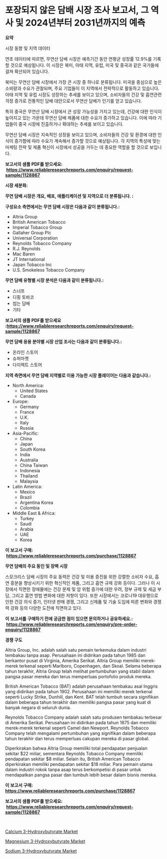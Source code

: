 <p><h1>포장되지 않은 담배 시장 조사 보고서, 그 역사 및 2024년부터 2031년까지의 예측</h1></p><p><strong>요약</strong></p>
<p><p>시장 동향 및 지역 데이터</p><p>연초 데이터에 따르면, 무연산 담배 시장은 예측기간 동안 연평균 성장률 12.9%를 기록할 것으로 예상됩니다. 이 시장은 북미, 아태 지역, 유럽, 미국 및 중국과 같은 국가들에 걸쳐 확산되어 있습니다.</p><p>북미는 무연산 담배 시장에서 가장 큰 시장 중 하나로 분류됩니다. 미국을 중심으로 높은 소비량과 수요가 관찰되며, 주요 기업들이 이 지역에서 전략적으로 활동하고 있습니다. 아태 지역 및 유럽 시장도 성장하는 추세를 보이고 있으며, 소비자들의 건강 및 흡연관련 걱정 증가로 전통적인 담배 대안으로서 무연산 담배가 인기를 얻고 있습니다. </p><p>특히 중국은 무연산 담배 시장에서 큰 성장 가능성을 가지고 있는데, 건강에 대한 인식이 높아지고 있는 가운데 무연산 담배 제품에 대한 수요가 증가하고 있습니다. 이에 따라 기업들이 중국 시장에 진출하거나 확대하는 추세를 보이고 있습니다.</p><p>무연산 담배 시장은 지속적인 성장을 보이고 있으며, 소비자들의 건강 및 환경에 대한 인식이 증가함에 따라 수요가 계속해서 증가할 것으로 예상됩니다. 각 지역의 특성에 맞는 마케팅 전략 및 제품 혁신이 시장에서 성공을 거두는 데 중요한 역할을 할 것으로 보입니다.</p></p>
<p><strong>보고서의 샘플 PDF를 받으세요: &nbsp;<a href="https://www.reliableresearchreports.com/enquiry/request-sample/1128867">https://www.reliableresearchreports.com/enquiry/request-sample/1128867</a></strong></p>
<p><strong>시장 세분화:</strong></p>
<p><strong> 무연 담배 시장은 개요, 배포, 애플리케이션 및 지역으로 더 분류됩니다. :</strong></p>
<p><strong>구성요소 측면에서는 무연 담배 시장은 다음과 같이 분류됩니다.:</strong></p>
<p><ul><li>Altria Group</li><li>British American Tobacco</li><li>Imperial Tobacco Group</li><li>Gallaher Group Plc</li><li>Universal Corporation</li><li>Reynolds Tobacco Company</li><li>R.J. Reynolds</li><li>Mac Baren</li><li>JT International</li><li>Japan Tobacco Inc</li><li>U.S. Smokeless Tobacco Company</li></ul></p>
<p><strong> 무연 담배 유형별 시장 분석은 다음과 같이 분류됩니다.:</strong></p>
<p><ul><li>스너프</li><li>디핑 토바코</li><li>씹는 담배</li><li>기타</li></ul></p>
<p><strong>보고서의 샘플 PDF를 받으세요 :<a href="https://www.reliableresearchreports.com/enquiry/request-sample/1128867">https://www.reliableresearchreports.com/enquiry/request-sample/1128867</a></strong></p>
<p><strong> 무연 담배 응용 분야별 시장 산업 조사는 다음과 같이 분류됩니다.:</strong></p>
<p><ul><li>온라인 스토어</li><li>슈퍼마켓</li><li>다이렉트 스토어</li></ul></p>
<p><strong>지역 측면에서 무연 담배 지역별로 이용 가능한 시장 플레이어는 다음과 같습니다.:</strong></p>
<p><ul>
    <li>
        North America:
        <ul>
            <li>United States</li>
            <li>Canada</li>
        </ul>
    </li>
    <li>
        Europe:
        <ul>
            <li>Germany</li>
            <li>France</li>
            <li>U.K.</li>
            <li>Italy</li>
            <li>Russia</li>
        </ul>
    </li>
    <li>
        Asia-Pacific:
        <ul>
            <li>China</li>
            <li>Japan</li>
            <li>South Korea</li>
            <li>India</li>
            <li>Australia</li>
            <li>China Taiwan</li>
            <li>Indonesia</li>
            <li>Thailand</li>
            <li>Malaysia</li>
        </ul>
    </li>
    <li>
        Latin America:
        <ul>
            <li>Mexico</li>
            <li>Brazil</li>
            <li>Argentina Korea</li>
            <li>Colombia</li>
        </ul>
    </li>
    <li>
        Middle East & Africa:
        <ul>
            <li>Turkey</li>
            <li>Saudi</li>
            <li>Arabia</li>
            <li>UAE</li>
            <li>Korea</li>
        </ul>
    </li>
    </ul></p>
<p><strong>이 보고서 구매: &nbsp;<a href="https://www.reliableresearchreports.com/purchase/1128867">https://www.reliableresearchreports.com/purchase/1128867</a></strong></p>
<p><strong>무연 담배의 주요 동인 및 장벽 시장</strong></p>
<p><p>스모크리스 담배 시장의 주요 동력은 건강 및 미용 증진을 위한 강렬한 소비자 수요, 흡연 흥분을 향상시키기 위한 혁신적인 제품, 그리고 흡연 규제 강화 등이다. 그러나 이 시장에서 직면한 장애물에는 건강 문제 및 암 위험 증가에 대한 우려, 정부 규제 및 세금 부담, 그리고 흡연 방법 변화에 대한 저항이 있다. 또한 시장에서는 코로나19 대유행으로 인한 건강 의식 증가, 인터넷 판매 경쟁, 그리고 신제품 및 기술 도입에 따른 변화와 경쟁력 강화 등의 다양한 도전에 직면하고 있다.</p></p>
<p><strong>이 보고서를 구매하기 전에 궁금한 점이 있으면 문의하거나 공유하세요.: &nbsp;<a href="https://www.reliableresearchreports.com/enquiry/pre-order-enquiry/1128867">https://www.reliableresearchreports.com/enquiry/pre-order-enquiry/1128867</a></strong></p>
<p><strong>경쟁 구도</strong></p>
<p><p>Altria Group, Inc. adalah salah satu pemain terkemuka dalam industri tembakau tanpa asap. Perusahaan ini didirikan pada tahun 1985 dan berkantor pusat di Virginia, Amerika Serikat. Altria Group memiliki merek-merek terkenal seperti Marlboro, Copenhagen, dan Skoal. Selama beberapa tahun terakhir, Altria Group telah melihat pertumbuhan yang stabil dalam pangsa pasar mereka dan terus memperluas portofolio produk mereka.</p><p>British American Tobacco (BAT) adalah perusahaan tembakau asal Inggris yang didirikan pada tahun 1902. Perusahaan ini memiliki merek terkenal seperti Lucky Strike, Dunhill, dan Kent. BAT telah tumbuh secara signifikan dalam beberapa tahun terakhir dan memiliki pangsa pasar yang kuat di banyak negara di seluruh dunia.</p><p>Reynolds Tobacco Company adalah salah satu produsen tembakau terbesar di Amerika Serikat. Perusahaan ini didirikan pada tahun 1875 dan memiliki merek-merek terkenal seperti Camel dan Newport. Reynolds Tobacco Company telah mengalami pertumbuhan yang signifikan dalam beberapa tahun terakhir dan terus memperluas cakupan mereka di pasar global.</p><p>Diperkirakan bahwa Altria Group memiliki total pendapatan penjualan sekitar $22 miliar, sementara Reynolds Tobacco Company memiliki pendapatan sekitar $8 miliar. Selain itu, British American Tobacco diperkirakan memiliki pendapatan sekitar $18 miliar. Para pemain utama dalam industri rokok tanpa asap terus berkompetisi di pasar untuk mendapatkan pangsa pasar dan tumbuh lebih besar dalam bisnis mereka.</p></p>
<p><strong>이 보고서 구매: &nbsp; <a href="https://www.reliableresearchreports.com/purchase/1128867">https://www.reliableresearchreports.com/purchase/1128867</a></strong></p>
<p><strong>보고서의 샘플 PDF를 받으세요: &nbsp;<a href="https://www.reliableresearchreports.com/enquiry/request-sample/1128867">https://www.reliableresearchreports.com/enquiry/request-sample/1128867</a></strong><strong></strong></p>
<p>&nbsp;</p>
<p><p><a href="https://github.com/gulaimolin/Market-Research-Report-List-3/blob/main/calcium-3-hydroxybutyrate-market.md">Calcium 3-Hydroxybutyrate Market</a></p><p><a href="https://github.com/mauripalmi/Market-Research-Report-List-2/blob/main/magnesium-3-hydroxybutyrate-market.md">Magnesium 3-Hydroxybutyrate Market</a></p><p><a href="https://github.com/RoccoManning/Market-Research-Report-List-4/blob/main/sodium-3-hydroxybutyrate-market.md">Sodium 3-Hydroxybutyrate Market</a></p></p>